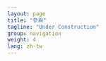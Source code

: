 ```yaml
---
layout: page
title: "參與"
tagline: "Under Construction"
group: navigation
weight: 4
lang: zh-tw
---
```

